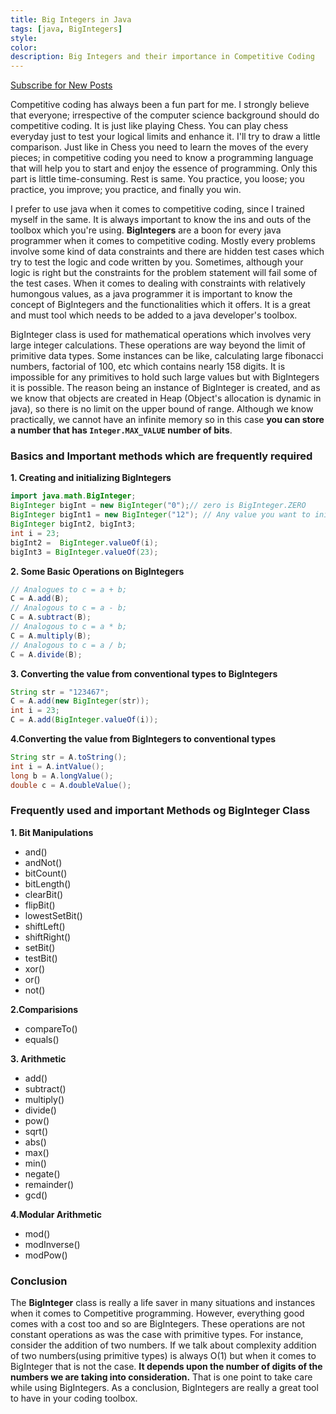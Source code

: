 ```yaml
---
title: Big Integers in Java
tags: [java, BigIntegers]
style:
color:
description: Big Integers and their importance in Competitive Coding
---
```

<a class="text-center" href="https://feedburner.google.com/fb/a/mailverify?uri=Mandy8055&amp;loc=en_US" onclick="window.open(this.href, 'subscribe',
    'left=20,top=20,width=500,height=500,toolbar=1,resizable=0'); return false;">Subscribe for New Posts</a>

Competitive coding has always been a fun part for me. I strongly believe that everyone; irrespective of the computer science background should do competitive coding. It is just like playing Chess. You can play chess everyday just to test your logical limits and enhance it. I'll try to draw a little comparison. Just like in Chess you need to learn the moves of the every pieces; in competitive coding you need to know a programming language that will help you to start and enjoy the essence of programming. Only this part is little time-consuming. Rest is same. You practice, you loose; you practice, you improve; you practice, and finally you win.

I prefer to use java when it comes to competitive coding, since I trained myself in the same. It is always important to know the ins and outs of the toolbox which you're using. **BigIntegers** are a boon for every java programmer when it comes to competitive coding. Mostly every problems involve some kind of data constraints and there are hidden test cases which try to test the logic and code written by you. Sometimes, although your logic is right but the constraints for the problem statement will fail some of the test cases. When it comes to dealing with constraints with relatively humongous values, as a java programmer it is important to know the concept of BigIntegers and the functionalities which it offers. It is a great and must tool which needs to be added to a java developer's toolbox.

BigInteger class is used for mathematical operations which involves very large integer calculations. These operations are way beyond the limit of primitive data types. Some instances can be like, calculating large fibonacci numbers, factorial of 100, etc which contains nearly 158 digits. It is impossible for any primitives to hold such large values but with BigIntegers it is possible. The reason being an instance of BigInteger is created, and as we know that objects are created in Heap (Object's allocation is dynamic in java), so there is no limit on the upper bound of range. Although we know practically, we cannot have an infinite memory so in this case **you can store a number that has `Integer.MAX_VALUE` number of bits**.

### Basics and Important methods which are frequently required

**1. Creating and initializing BigIntegers**
```java
import java.math.BigInteger;
BigInteger bigInt = new BigInteger("0");// zero is BigInteger.ZERO
BigInteger bigInt1 = new BigInteger("12"); // Any value you want to initialize(12 for example)
BigInteger bigInt2, bigInt3;
int i = 23;
bigInt2 =  BigInteger.valueOf(i);
bigInt3 = BigInteger.valueOf(23);
``` 

**2. Some Basic Operations on BigIntegers**
```java
// Analogues to c = a + b;
C = A.add(B);
// Analogous to c = a - b;
C = A.subtract(B);
// Analogous to c = a * b;
C = A.multiply(B);
// Analogous to c = a / b;
C = A.divide(B);
```

**3. Converting the value from conventional types to BigIntegers**
```java
String str = "123467";
C = A.add(new BigInteger(str));
int i = 23;
C = A.add(BigInteger.valueOf(i));
```

**4.Converting the value from BigIntegers to conventional types** 
```java
String str = A.toString();
int i = A.intValue();
long b = A.longValue();
double c = A.doubleValue();
```

### Frequently used and important Methods og BigInteger Class
**1. Bit Manipulations**
- and()
- andNot()
- bitCount()
- bitLength()
- clearBit()
- flipBit()
- lowestSetBit()
- shiftLeft()
- shiftRight()
- setBit()
- testBit()
- xor()
- or()
- not()

**2.Comparisions**
- compareTo()
- equals()

**3. Arithmetic**
- add()
- subtract()
- multiply()
- divide()
- pow()
- sqrt()
- abs()
- max()
- min()
- negate()
- remainder()
- gcd()

**4.Modular Arithmetic**
- mod()
- modInverse()
- modPow()

### Conclusion

The **BigInteger** class is really a life saver in many situations and instances when it comes to Competitive programming. However, everything good comes with a cost too and so are BigIntegers. These operations are not constant operations as was the case with primitive types. For instance, consider the addition of two numbers. If we talk about complexity addition of two numbers(using primitive types) is always O(1) but when it comes to BigInteger that is not the case. **It depends upon the number of digits of the numbers we are taking into consideration.** That is one point to take care while using BigIntegers. As a conclusion, BigIntegers are really a great tool to have in your coding toolbox.  

